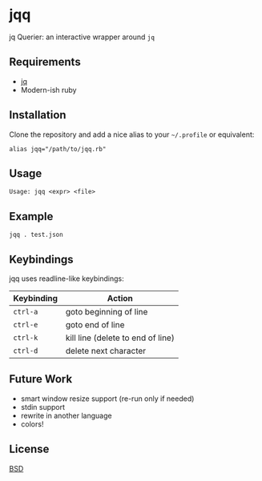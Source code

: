 # jqq

jq Querier: an interactive wrapper around `jq`

## Requirements

* [jq](https://github.com/stedolan/jq)
* Modern-ish ruby

## Installation

Clone the repository and add a nice alias to your `~/.profile` or equivalent:

```
alias jqq="/path/to/jqq.rb"
```

## Usage

```
Usage: jqq <expr> <file>
```

## Example

```
jqq . test.json
```

## Keybindings

jqq uses readline-like keybindings:

| Keybinding | Action |
| ---------- | ------ |
| `ctrl-a` | goto beginning of line |
| `ctrl-e` | goto end of line |
| `ctrl-k` | kill line (delete to end of line) |
| `ctrl-d` | delete next character |

## Future Work

* smart window resize support (re-run only if needed)
* stdin support
* rewrite in another language
* colors!

## License

[BSD](LICENSE)
